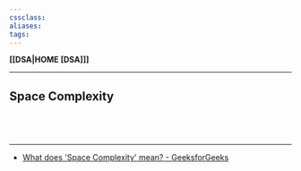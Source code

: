 ```yaml
---
cssclass:
aliases:
tags:
---
```

**[[DSA|HOME [DSA]]]**

---
## Space Complexity

<br>

# 
---
- [What does 'Space Complexity' mean? - GeeksforGeeks](https://www.geeksforgeeks.org/g-fact-86/)